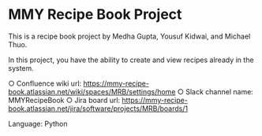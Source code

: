 # MMY Recipe Book Project

This is a recipe book project by Medha Gupta, Yousuf Kidwai, and Michael Thuo.

In this project, you have the ability to create and view recipes already in the system.

○ Confluence wiki url: https://mmy-recipe-book.atlassian.net/wiki/spaces/MRB/settings/home
○ Slack channel name: MMYRecipeBook
○ Jira board url: https://mmy-recipe-book.atlassian.net/jira/software/projects/MRB/boards/1

Language: Python